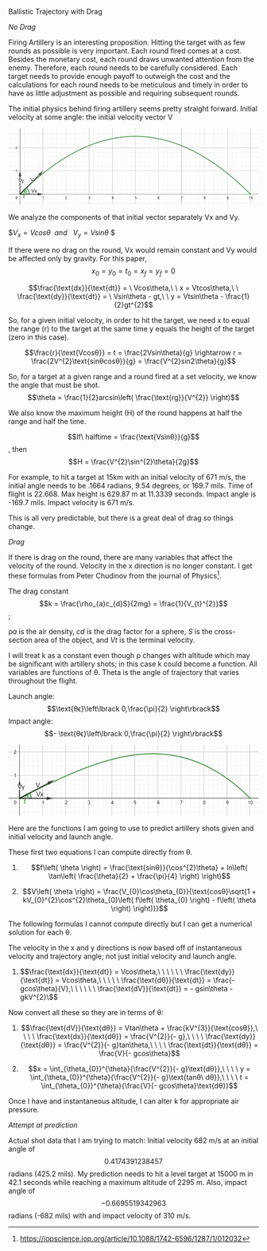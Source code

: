 Ballistic Trajectory with Drag

*No Drag*

Firing Artillery is an interesting proposition. Hitting the target with as few
rounds as possible is very important. Each round fired comes at a cost. Besides
the monetary cost, each round draws unwanted attention from the enemy.
Therefore, each round needs to be carefully considered. Each target needs to
provide enough payoff to outweigh the cost and the calculations for each round
needs to be meticulous and timely in order to have as little adjustment as
possible and requiring subsequent rounds.

The initial physics behind firing artillery seems pretty straight forward.
Initial velocity at some angle: the initial velocity vector V

![](media/bdc6aece00f34d9fb2f177df1c70e766.png)

We analyze the components of that initial vector separately Vx and Vy.

$$V_{x} = Vcos\theta\ \ and\ \ \ V_{y} = Vsin\theta\ \$$

If there were no drag on the round, Vx would remain constant and Vy would be
affected only by gravity. For this paper, $$x_{0} = y_{0} = t_{0} = x_{f} =
y_{f} = 0$$

$$\frac{\text{dx}}{\text{dt}} = \ Vcos\theta,\ \ x = Vtcos\theta,\ \
\frac{\text{dy}}{\text{dt}} = \ Vsin\theta - gt,\ \ y = Vtsin\theta -
\frac{1}{2}gt^{2}$$

So, for a given initial velocity, in order to hit the target, we need x to equal
the range (r) to the target at the same time y equals the height of the target
(zero in this case).

$$\frac{r}{\text{Vcosθ}} = t = \frac{2Vsin\theta}{g} \rightarrow r =
\frac{2V^{2}\text{sinθcosθ}}{g} = \frac{V^{2}sin2\theta}{g}$$

So, for a target at a given range and a round fired at a set velocity, we know
the angle that must be shot. $$\theta = \frac{1}{2}arcsin\left(
\frac{\text{rg}}{V^{2}} \right)$$

We also know the maximum height (H) of the round happens at half the range and
half the time.

$$If\ halftime = \frac{\text{Vsinθ}}{g}$$, then $$H =
\frac{V^{2}\sin^{2}\theta}{2g}$$

For example, to hit a target at 15km with an initial velocity of 671 m/s, the
initial angle needs to be .1664 radians, 9.54 degrees, or 169.7 mils. Time of
flight is 22.668. Max height is 629.87 m at 11.3339 seconds. Impact angle is
-169.7 mils. Impact velocity is 671 m/s.

This is all very predictable, but there is a great deal of drag so things
change.

*Drag*

If there is drag on the round, there are many variables that affect the velocity
of the round. Velocity in the x direction is no longer constant. I get these
formulas from Peter Chudinov from the journal of Physics[^1].

[^1]: https://iopscience.iop.org/article/10.1088/1742-6596/1287/1/012032

The drag constant $$k = \frac{\rho_{a}c_{d}S}{2mg} = \frac{1}{V_{t}^{2}}$$;

ρ*a* is the air density, *cd* is the drag factor for a sphere, *S* is the
cross-section area of the object, and *Vt* is the terminal velocity.

I will treat k as a constant even though ρ changes with altitude which may be
significant with artillery shots; in this case k could become a function. All
variables are functions of θ. Theta is the angle of trajectory that varies
throughout the flight.

Launch angle: $$\text{θϵ}\left\lbrack 0,\frac{\pi}{2} \right\rbrack$$ Impact
angle: $$- \text{θϵ}\left\lbrack 0,\frac{\pi}{2} \right\rbrack$$

![](media/09aa336ef56776834ee2eced9ecb01ff.png)

Here are the functions I am going to use to predict artillery shots given and
initial velocity and launch angle.

These first two equations I can compute directly from θ.

1.  $$f\left( \theta \right) = \frac{\text{sinθ}}{\cos^{2}\theta} + ln\left(
    \tan\left( \frac{\theta}{2} + \frac{\pi}{4} \right) \right)$$

2.  $$V\left( \theta \right) = \frac{V_{0}\cos\theta_{0}}{\text{cosθ}\sqrt{1 +
    kV_{0}^{2}\cos^{2}\theta_{0}\left( f\left( \theta_{0} \right) - f\left(
    \theta \right) \right)}}$$

The following formulas I cannot compute directly but I can get a numerical
solution for each θ.

The velocity in the x and y directions is now based off of instantaneous
velocity and trajectory angle; not just initial velocity and launch angle.

1.  $$\frac{\text{dx}}{\text{dt}} = Vcos\theta,\ \ \ \ \ \
    \frac{\text{dy}}{\text{dt}} = Vcos\theta,\ \ \ \ \
    \frac{\text{dθ}}{\text{dt}} = \frac{- gcos\theta}{V},\ \ \ \ \ \
    \frac{\text{dV}}{\text{dt}} = - gsin\theta - gkV^{2}\$$

Now convert all these so they are in terms of θ:

1.  $$\frac{\text{dV}}{\text{dθ}} = Vtan\theta + \frac{kV^{3}}{\text{cosθ}},\ \
    \ \ \frac{\text{dx}}{\text{dθ}} = \frac{V^{2}}{- g},\ \ \ \
    \frac{\text{dy}}{\text{dθ}} = \frac{V^{2}}{- g}tan\theta,\ \ \ \
    \frac{\text{dt}}{\text{dθ}} = \frac{V}{- gcos\theta}$$

2.  $$x = \int_{\theta_{0}}^{\theta}{\frac{V^{2}}{- g}\text{dθ}},\ \ \ \ y =
    \int_{\theta_{0}}^{\theta}{\frac{V^{2}}{- g}\text{tanθ\ dθ}},\ \ \ \ t =
    \int_{\theta_{0}}^{\theta}{\frac{V}{- gcos\theta}\text{dθ}}$$

Once I have and instantaneous altitude, I can alter k for appropriate air
pressure.

*Attempt at prediction*

Actual shot data that I am trying to match: Initial velocity 682 m/s at an
initial angle of $$0.4174391238457$$ radians (425.2 mils). My prediction needs
to hit a level target at 15000 m in 42.1 seconds while reaching a maximum
altitude of 2295 m. Also, impact angle of $$- 0.6695519342963$$ radians (-682
mils) with and impact velocity of 310 m/s.
